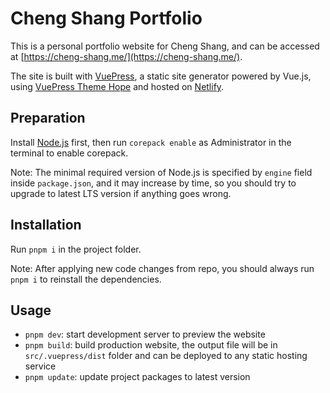 # Cheng Shang Portfolio

This is a personal portfolio website for Cheng Shang, and can be accessed at [https://cheng-shang.me/](https://cheng-shang.me/).

The site is built with [VuePress](https://vuepress.vuejs.org/), a static site generator powered by Vue.js, using [VuePress Theme Hope](https://theme-hope.vuejs.press/) and hosted on [Netlify](https://netlify.com/).

## Preparation

Install [Node.js](https://nodejs.org) first, then run `corepack enable` as Administrator in the terminal to enable corepack.

Note: The minimal required version of Node.js is specified by `engine` field inside `package.json`, and it may increase by time, so you should try to upgrade to latest LTS version if anything goes wrong.

## Installation

Run `pnpm i` in the project folder.

Note: After applying new code changes from repo, you should always run `pnpm i` to reinstall the dependencies.

## Usage

- `pnpm dev`: start development server to preview the website
- `pnpm build`: build production website, the output file will be in `src/.vuepress/dist` folder and can be deployed to any static hosting service
- `pnpm update`: update project packages to latest version
